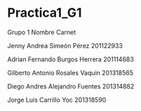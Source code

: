 # Practica1_G1


Grupo 1
Nombre                                Carnet

Jenny Andrea Simeón Pérez             201122933

Adrian Fernando Burgos Herrera        201114683

Gilberto Antonio Rosales Vaquin       201318565

Diego Andres Alejandro Fuentes        201314882

Jorge Luis Carrillo Yoc               201318590
